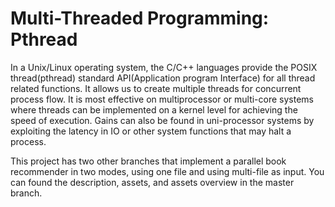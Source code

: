 # Multi-Threaded Programming: Pthread

In a Unix/Linux operating system, the C/C++ languages provide the POSIX thread(pthread) standard API(Application program Interface) for all thread related functions. It allows us to create multiple threads for concurrent process flow. It is most effective on multiprocessor or multi-core systems where threads can be implemented on a kernel level for achieving the speed of execution. Gains can also be found in uni-processor systems by exploiting the latency in IO or other system functions that may halt a process.

This project has two other branches that implement a parallel book recommender in two modes, using one file and using multi-file as input. You can found the description, assets, and assets overview in the master branch.
